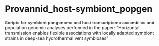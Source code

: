 # Provannid_host-symbiont_popgen

Scripts for symbiont pangenome and host transcriptome assemblies and population genomic analyses performed in the paper: "Horizontal transmission enables flexible associations with locally adapted symbiont strains in deep-sea hydrothermal vent symbioses" 
